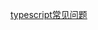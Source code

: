 [typescript常见问题](https://github.com/zhaoyangkanshijie/record/blob/master/typescript%E5%B8%B8%E8%A7%81%E9%97%AE%E9%A2%98.md)